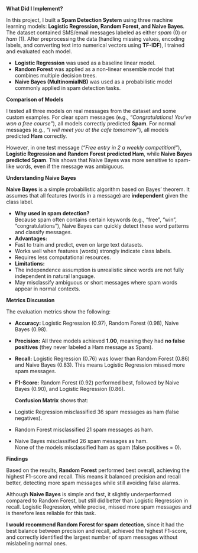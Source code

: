 **What Did I Implement?** 

In this project, I built a **Spam Detection System** using three machine learning models: **Logistic Regression, Random Forest, and Naive Bayes**. The dataset contained SMS/email messages labeled as either *spam* (0) or *ham* (1). After preprocessing the data (handling missing values, encoding labels, and converting text into numerical vectors using **TF-IDF**), I trained and evaluated each model. 

* **Logistic Regression** was used as a baseline linear model.   
* **Random Forest** was applied as a non-linear ensemble model that combines multiple decision trees.   
* **Naive Bayes (MultinomialNB)** was used as a probabilistic model commonly applied in spam detection tasks. 

 

**Comparison of Models** 

I tested all three models on real messages from the dataset and some custom examples. For clear spam messages (e.g., *“Congratulations\! You’ve won a free course”*), all models correctly predicted **Spam**. For normal messages (e.g., *“I will meet you at the cafe tomorrow”*), all models predicted **Ham** correctly. 

However, in one test message (*“Free entry in 2 a weekly competition\!”*), **Logistic Regression and Random Forest predicted Ham**, while **Naive Bayes predicted Spam**. This shows that Naive Bayes was more sensitive to spam-like words, even if the message was ambiguous. 

 

**Understanding Naive Bayes** 

**Naive Bayes** is a simple probabilistic algorithm based on Bayes’ theorem. It assumes that all features (words in a message) are **independent** given the class label. 

* **Why used in spam detection?**   
   Because spam often contains certain keywords (e.g., “free”, “win”, “congratulations”), Naive Bayes can quickly detect these word patterns and classify messages.   
* **Advantages:**   
* Fast to train and predict, even on large text datasets.   
* Works well when features (words) strongly indicate class labels.   
* Requires less computational resources.   
* **Limitations:**   
* The independence assumption is unrealistic since words are not fully independent in natural language.   
* May misclassify ambiguous or short messages where spam words appear in normal contexts. 

 

**Metrics Discussion** 

The evaluation metrics show the following: 

* **Accuracy:** Logistic Regression (0.97), Random Forest (0.98), Naive Bayes (0.98).   
* **Precision:** All three models achieved **1.00**, meaning they had **no false positives** (they never labeled a Ham message as Spam).   
* **Recall:** Logistic Regression (0.76) was lower than Random Forest (0.86) and Naive Bayes (0.83). This means Logistic Regression missed more spam messages.   
* **F1-Score:** Random Forest (0.92) performed best, followed by Naive Bayes (0.90), and Logistic Regression (0.86). 

 

   **Confusion Matrix** shows that: 

* Logistic Regression misclassified 36 spam messages as ham (false negatives).   
* Random Forest misclassified 21 spam messages as ham.   
* Naive Bayes misclassified 26 spam messages as ham.   
   None of the models misclassified ham as spam (false positives \= 0). 

 

**Findings** 

Based on the results, **Random Forest** performed best overall, achieving the highest F1-score and recall. This means it balanced precision and recall better, detecting more spam messages while still avoiding false alarms. 

Although **Naive Bayes** is simple and fast, it slightly underperformed compared to Random Forest, but still did better than Logistic Regression in recall. Logistic Regression, while precise, missed more spam messages and is therefore less reliable for this task. 

**I would recommend Random Forest for spam detection**, since it had the best balance between precision and recall, achieved the highest F1-score, and correctly identified the largest number of spam messages without mislabeling normal ones. 

 

